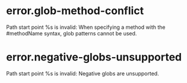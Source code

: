 # error.glob-method-conflict

Path start point %s is invalid: When specifying a method with the #methodName syntax, glob patterns cannot be used.

# error.negative-globs-unsupported

Path start point %s is invalid: Negative globs are unsupported.
